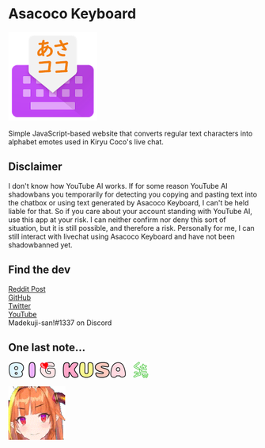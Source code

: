 # Asacoco Keyboard
![Asacoco Keyboard logo](img/guide/logo.png)

Simple JavaScript-based website that converts regular text characters into alphabet emotes used in Kiryu Coco's live chat.

## Disclaimer
I don't know how YouTube AI works. If for some reason YouTube AI shadowbans you temporarily for detecting you copying and pasting text into the chatbox or using text generated by Asacoco Keyboard, I can't be held liable for that. So if you care about your account standing with YouTube AI, use this app at your risk. I can neither confirm nor deny this sort of situation, but it is still possible, and therefore a risk. Personally for me, I can still interact with livechat using Asacoco Keyboard and have not been shadowbanned yet.

## Find the dev
[Reddit Post](https://www.reddit.com/r/Hololive/comments/kcuqqp/i_made_a_tool_to_convert_plain_text_into_cocos/)    
[GitHub](https://github.com/Madekuji)  
[Twitter](https://twitter.com/Madekuji_san)  
[YouTube](https://www.youtube.com/channel/UCgS14jVN3a9Uy9KyNyzXQ8w)  
Madekuji-san!#1337 on Discord

## One last note...
![b](img/b.png)![i](img/i.png)![g](img/g.png)&emsp;![k](img/k.png)![u](img/u.png)![s](img/s.png)![a](img/a.png)&emsp;![kusa](img/kusaw.png)

![Kondragon!](img/coco.gif)